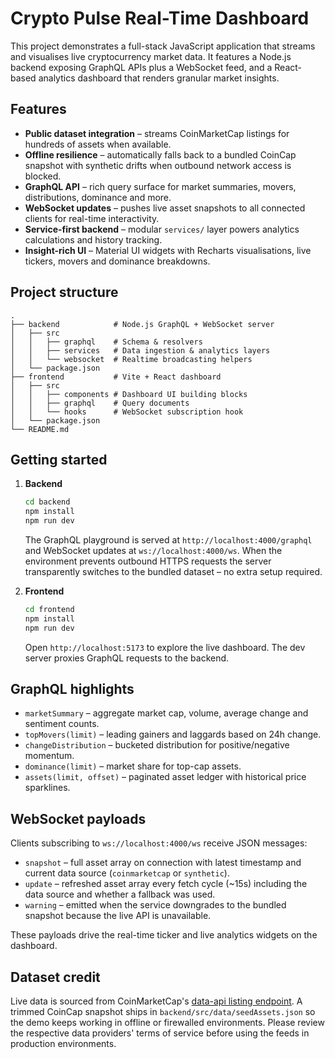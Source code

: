 # Crypto Pulse Real-Time Dashboard

This project demonstrates a full-stack JavaScript application that streams and visualises live cryptocurrency market data. It features a Node.js backend exposing GraphQL APIs plus a WebSocket feed, and a React-based analytics dashboard that renders granular market insights.

## Features

- **Public dataset integration** – streams CoinMarketCap listings for hundreds of assets when available.
- **Offline resilience** – automatically falls back to a bundled CoinCap snapshot with synthetic drifts when outbound network access is blocked.
- **GraphQL API** – rich query surface for market summaries, movers, distributions, dominance and more.
- **WebSocket updates** – pushes live asset snapshots to all connected clients for real-time interactivity.
- **Service-first backend** – modular `services/` layer powers analytics calculations and history tracking.
- **Insight-rich UI** – Material UI widgets with Recharts visualisations, live tickers, movers and dominance breakdowns.

## Project structure

```
.
├── backend            # Node.js GraphQL + WebSocket server
│   ├── src
│   │   ├── graphql    # Schema & resolvers
│   │   ├── services   # Data ingestion & analytics layers
│   │   └── websocket  # Realtime broadcasting helpers
│   └── package.json
├── frontend           # Vite + React dashboard
│   ├── src
│   │   ├── components # Dashboard UI building blocks
│   │   ├── graphql    # Query documents
│   │   └── hooks      # WebSocket subscription hook
│   └── package.json
└── README.md
```

## Getting started

1. **Backend**
   ```bash
   cd backend
   npm install
   npm run dev
   ```
   The GraphQL playground is served at `http://localhost:4000/graphql` and WebSocket updates at `ws://localhost:4000/ws`.
   When the environment prevents outbound HTTPS requests the server transparently switches to the bundled dataset – no extra setup required.

2. **Frontend**
   ```bash
   cd frontend
   npm install
   npm run dev
   ```
   Open `http://localhost:5173` to explore the live dashboard. The dev server proxies GraphQL requests to the backend.

## GraphQL highlights

- `marketSummary` – aggregate market cap, volume, average change and sentiment counts.
- `topMovers(limit)` – leading gainers and laggards based on 24h change.
- `changeDistribution` – bucketed distribution for positive/negative momentum.
- `dominance(limit)` – market share for top-cap assets.
- `assets(limit, offset)` – paginated asset ledger with historical price sparklines.

## WebSocket payloads

Clients subscribing to `ws://localhost:4000/ws` receive JSON messages:

- `snapshot` – full asset array on connection with latest timestamp and current data source (`coinmarketcap` or `synthetic`).
- `update` – refreshed asset array every fetch cycle (~15s) including the data source and whether a fallback was used.
- `warning` – emitted when the service downgrades to the bundled snapshot because the live API is unavailable.

These payloads drive the real-time ticker and live analytics widgets on the dashboard.

## Dataset credit

Live data is sourced from CoinMarketCap's [data-api listing endpoint](https://api.coinmarketcap.com/data-api/v3/cryptocurrency/listing). A trimmed CoinCap snapshot ships in `backend/src/data/seedAssets.json` so the demo keeps working in offline or firewalled environments. Please review the respective data providers' terms of service before using the feeds in production environments.
